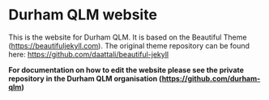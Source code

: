 # Durham QLM website

This is the website for Durham QLM. It is based on the Beautiful Theme (https://beautifuljekyll.com). The original theme repository can be found here: https://github.com/daattali/beautiful-jekyll

**For documentation on how to edit the website please see the private repository in the Durham QLM organisation (https://github.com/durham-qlm)**

